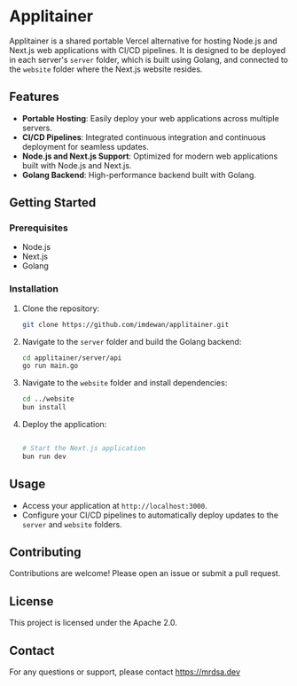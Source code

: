 # Applitainer

Applitainer is a shared portable Vercel alternative for hosting Node.js and Next.js web applications with CI/CD pipelines. It is designed to be deployed in each server's `server` folder, which is built using Golang, and connected to the `website` folder where the Next.js website resides.

## Features

- **Portable Hosting**: Easily deploy your web applications across multiple servers.
- **CI/CD Pipelines**: Integrated continuous integration and continuous deployment for seamless updates.
- **Node.js and Next.js Support**: Optimized for modern web applications built with Node.js and Next.js.
- **Golang Backend**: High-performance backend built with Golang.

## Getting Started

### Prerequisites

- Node.js
- Next.js
- Golang

### Installation

1. Clone the repository:

   ```sh
   git clone https://github.com/imdewan/applitainer.git
   ```

2. Navigate to the `server` folder and build the Golang backend:

   ```sh
   cd applitainer/server/api
   go run main.go
   ```

3. Navigate to the `website` folder and install dependencies:

   ```sh
   cd ../website
   bun install
   ```

4. Deploy the application:

   ```sh

   # Start the Next.js application
   bun run dev
   ```

## Usage

- Access your application at `http://localhost:3000`.
- Configure your CI/CD pipelines to automatically deploy updates to the `server` and `website` folders.

## Contributing

Contributions are welcome! Please open an issue or submit a pull request.

## License

This project is licensed under the Apache 2.0.

## Contact

For any questions or support, please contact https://mrdsa.dev

